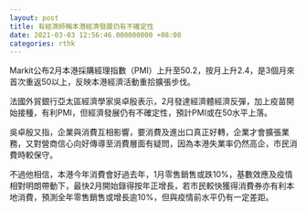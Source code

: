 ```yaml
---
layout: post
title: 有經濟師稱本港經濟發展仍有不確定性
date: 2021-03-03 12:56:46.000000000 +08:00
categories: rthk
---
```


Markit公布2月本港採購經理指數（PMI）上升至50.2，按月上升2.4，是3個月來首次重返50以上，反映本港經濟活動重拾擴張步伐。

法國外貿銀行亞太區經濟學家吳卓殷表示，2月發達經濟體經濟反彈，加上疫苗開始接種，有利PMI，但經濟發展仍有不確定性，預計PMI或在50水平上落。

吳卓殷又指，企業與消費互相影響，要消費及進出口真正好轉，企業才會擴張業務，又對營商信心向好傳導至消費層面有疑問，因為本港失業率仍然高企，市民消費時較保守。

不過他相信，本港今年消費會好過去年，1月零售銷售或跌10%，基數效應及疫情相對明朗帶動下，最快2月開始錄得按年正增長，若市民較快獲得消費券亦有利本地消費，預測全年零售銷售或增長逾10%，但與疫情前水平仍有一定差距。
